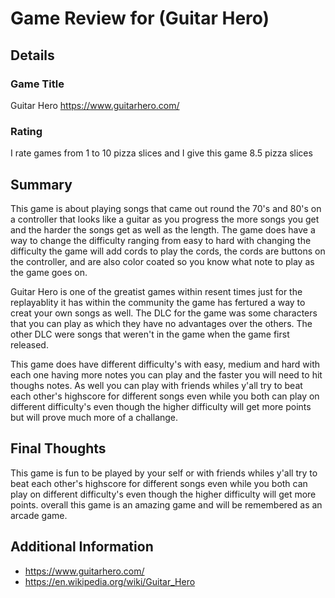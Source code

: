 # Game Review for (Guitar Hero)

## Details

### Game Title
Guitar Hero https://www.guitarhero.com/

### Rating
I rate games from 1 to 10 pizza slices and I give this game 8.5 pizza slices

## Summary
This game is about playing songs that came out round the 70's and 80's on a controller that looks like a guitar as you progress the more songs you get and the harder the songs get as well as the length. The game does have a way to change the difficulty ranging from easy to hard with changing the difficulty the game will add cords to play the cords, the cords are buttons on the controller, and are also color coated so you know what note to play as the game goes on. 

Guitar Hero is one of the greatist games within resent times just for the replayablity it has within the community the game has fertured a way to creat your own songs as well. The DLC for the game was some characters that you can play as which they have no advantages over the others. The other DLC were songs that weren't in the game when the game first released.

This game does have different difficulty's with easy, medium and hard with each one having more notes you can play and the faster you will need to hit thoughs notes. As well you can play with friends whiles y'all try to beat each other's highscore for different songs even while you both can play on different difficulty's even though the higher difficulty will get more points but will prove much more of a challange.

## Final Thoughts
This game is fun to be played by your self or with friends whiles y'all try to beat each other's highscore for different songs even while you both can play on different difficulty's even though the higher difficulty will get more points. overall this game is an amazing game and will be remembered as an arcade game.

## Additional Information
* https://www.guitarhero.com/
* https://en.wikipedia.org/wiki/Guitar_Hero
